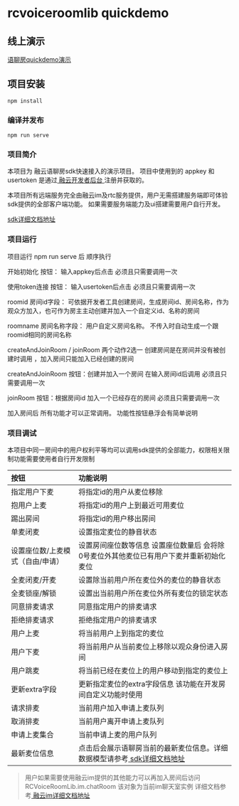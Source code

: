 # rcvoiceroomlib quickdemo

## 线上演示 

[ 语聊房quickdemo演示 ](https://apiv1-rcrtc.rongcloud.cn/webchat)

## 项目安装
```
npm install
```

### 编译并发布
```
npm run serve
```

### 项目简介
本项目为 融云语聊房sdk快速接入的演示项目。
项目中使用到的 appkey 和 usertoken 是通过[ 融云开发者后台 ](https://developer.rongcloud.cn/app/appkey)注册并获取的。

本项目所有远端服务完全由融云im及rtc服务提供，用户无需搭建服务端即可体验sdk提供的全部客户端功能。
如果需要服务端能力及ui搭建需要用户自行开发。

[ sdk详细文档地址 ](https://doc.rongcloud.cn/voiceroom/Web/1.X/intro/intro)

### 项目运行

项目运行 npm run serve 后 顺序执行 

开始初始化 按钮：  输入appkey后点击 必须且只需要调用一次 

使用token连接 按钮：  输入usertoken后点击 必须且只需要调用一次 

roomid 房间id字段： 可依据开发者工具创建房间，生成房间id、房间名称，作为观众方加入，也可作为房主主动创建并加入一个自定义id、名称的房间 

roomname 房间名称字段： 用户自定义房间名称。 不传入时自动生成一个跟roomid相同的房间名称

createAndJoinRoom / joinRoom 两个动作2选一 创建房间是在房间并没有被创建时调用 ，加入房间只能加入已经创建的房间

createAndJoinRoom 按钮：创建并加入一个房间 在输入房间id后调用 必须且只需要调用一次 

joinRoom 按钮：根据房间id 加入一个已经存在的房间 必须且只需要调用一次 

加入房间后 所有功能才可以正常调用。 功能性按钮悬浮会有简单说明

### 项目调试

本项目中同一房间中的用户权利平等均可以调用sdk提供的全部能力，权限相关限制功能需要使用者自行开发限制

| 按钮        | 功能说明                   |
|:------------|:---------------------------------|
| 指定用户下麦   | 将指定id的用户从麦位移除                |
| 抱用户上麦  |  将指定id的用户上到最近可用麦位        |
| 踢出房间 |  将指定id的用户移出房间               |
| 单麦闭麦  |  设置指定麦位的静音状态               |
| 设置座位数/上麦模式（自由/申请）   |      设置房间座位数等信息 设置座位数量后 会将除0号麦位外其他麦位已有用户下麦并重新初始化麦位           |
| 全麦闭麦/开麦  |    设置除当前用户所在麦位外的麦位的静音状态             |
| 全麦锁座/解锁   | 设置出当前用户所在麦位外所有麦位的锁定状态                |
| 同意排麦请求   |  同意指定用户的排麦请求                |
| 拒绝排麦请求   |    拒绝指定用户的排麦请求             |
| 用户上麦   |  将当前用户上到指定的麦位               |
| 用户下麦   |   将当前用户从当前麦位上移除以观众身份进入房间              |
| 用户跳麦   |  将当前已经在麦位上的用户移动到指定的麦位上               |
| 更新extra字段   |  更新指定麦位的extra字段信息 该功能在开发房间自定义功能时使用               |
|  请求排麦  |    当前用户加入申请上麦队列             |
|  取消排麦  |     当前用户离开申请上麦队列            |
|  申请上麦集合  |        当前申请上麦的用户队列         |
| 最新麦位信息   |    点击后会展示语聊房当前的最新麦位信息。详细数据模型请参考[ sdk详细文档地址 ](https://doc.rongcloud.cn/voiceroom/Web/1.X/intro/intro)             |


> 用户如果需要使用融云im提供的其他能力可以再加入房间后访问 RCVoiceRoomLib.im.chatRoom 该对象为当前im聊天室实例 详细文档参考[ 融云im详细文档地址 ](https://doc.rongcloud.cn/im/Web/4.X/index)





